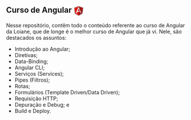 ## Curso de Angular  <img align="center" alt="Alan-Angular" height="28" width="28" src="https://github.com/devicons/devicon/blob/master/icons/angularjs/angularjs-original.svg">
          
Nesse repositório, contêm todo o conteúdo referente ao curso de Angular da Loiane, que de longe é o melhor curso de Angular que já vi. Nele, são destacados os assuntos:

- Introdução ao Angular;
- Diretivas;
- Data-Binding;
- Angular CLI;
- Serviços (Services);
- Pipes (Filtros);
- Rotas;
- Formulários (Template Driven/Data Driven);
- Requisição HTTP;
- Depuração e Debug; e
- Build e Deploy.

#


